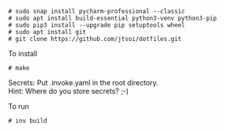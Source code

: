 ```
# sudo snap install pycharm-professional --classic
# sudo apt install build-essential python3-venv python3-pip
# sudo pip3 install --upgrade pip setuptools wheel
# sudo apt install git
# git clone https://github.com/jtsoi/dotfiles.git
```

To install 
```
# make
```

Secrets:
Put .invoke.yaml in the root directory.  
Hint: Where do you store secrets? ;-)

To run
```
# inv build
```
